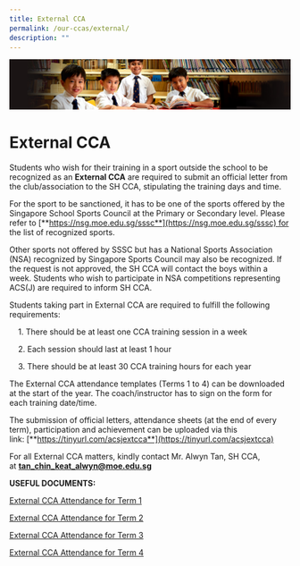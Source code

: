 ```yaml
---
title: External CCA
permalink: /our-ccas/external/
description: ""
---
```

![](/images/Sub-banner1.jpg)

External CCA
============

Students who wish for their training in a sport outside the school to be recognized as an **External CCA** are required to submit an official letter from the club/association to the SH CCA, stipulating the training days and time.  

  

For the sport to be sanctioned, it has to be one of the sports offered by the Singapore School Sports Council at the Primary or Secondary level. Please refer to [**https://nsg.moe.edu.sg/sssc**](https://nsg.moe.edu.sg/sssc) for the list of recognized sports. 

Other sports not offered by SSSC but has a National Sports Association (NSA) recognized by Singapore Sports Council may also be recognized. If the request is not approved, the SH CCA will contact the boys within a week. Students who wish to participate in NSA competitions representing ACS(J) are required to inform SH CCA.  

  

Students taking part in External CCA are required to fulfill the following requirements:

    1\. There should be at least one CCA training session in a week

    2\. Each session should last at least 1 hour

    3\. There should be at least 30 CCA training hours for each year

The External CCA attendance templates (Terms 1 to 4) can be downloaded at the start of the year. The coach/instructor has to sign on the form for each training date/time. 

  

The submission of official letters, attendance sheets (at the end of every term), participation and achievement can be uploaded via this link: [**https://tinyurl.com/acsjextcca**](https://tinyurl.com/acsjextcca)

  

For all External CCA matters, kindly contact Mr. Alwyn Tan, SH CCA, at [**tan\_chin\_keat\_alwyn@moe.edu.sg**](mailto:tan_chin_keat_alwyn@moe.edu.sg)

  

**USEFUL DOCUMENTS:**

[External CCA Attendance for Term 1](/files/ACSJ_TERM_1_EXTERNAL_CCA_ATTENDANCE_SHEET_2022.pdf)

[External CCA Attendance for Term 2](/files/ACSJ_TERM_2_EXTERNAL_CCA_ATTENDANCE_SHEET_2022.pdf)

[External CCA Attendance for Term 3](/files/ACSJ_TERM_3_EXTERNAL_CCA_ATTENDANCE_SHEET_2022.pdf)

[External CCA Attendance for Term 4](/files/ACSJ_TERM_4_EXTERNAL_CCA_ATTENDANCE_SHEET_2022.pdf)